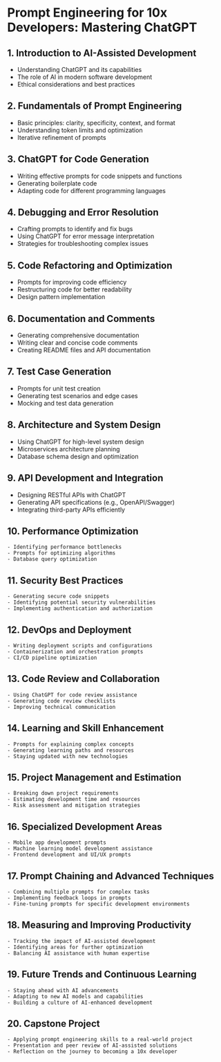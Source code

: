# Prompt Engineering for 10x Developers: Mastering ChatGPT

## 1. Introduction to AI-Assisted Development

- Understanding ChatGPT and its capabilities
- The role of AI in modern software development
- Ethical considerations and best practices

## 2. Fundamentals of Prompt Engineering

- Basic principles: clarity, specificity, context, and format
- Understanding token limits and optimization
- Iterative refinement of prompts

## 3. ChatGPT for Code Generation

- Writing effective prompts for code snippets and functions
- Generating boilerplate code
- Adapting code for different programming languages

## 4. Debugging and Error Resolution

- Crafting prompts to identify and fix bugs
- Using ChatGPT for error message interpretation
- Strategies for troubleshooting complex issues

## 5. Code Refactoring and Optimization

- Prompts for improving code efficiency
- Restructuring code for better readability
- Design pattern implementation

## 6. Documentation and Comments

- Generating comprehensive documentation
- Writing clear and concise code comments
- Creating README files and API documentation

## 7. Test Case Generation

- Prompts for unit test creation
- Generating test scenarios and edge cases
- Mocking and test data generation

## 8. Architecture and System Design

- Using ChatGPT for high-level system design
- Microservices architecture planning
- Database schema design and optimization

## 9. API Development and Integration

- Designing RESTful APIs with ChatGPT
- Generating API specifications (e.g., OpenAPI/Swagger)
- Integrating third-party APIs efficiently

## 10. Performance Optimization

    - Identifying performance bottlenecks
    - Prompts for optimizing algorithms
    - Database query optimization

## 11. Security Best Practices

    - Generating secure code snippets
    - Identifying potential security vulnerabilities
    - Implementing authentication and authorization

## 12. DevOps and Deployment

    - Writing deployment scripts and configurations
    - Containerization and orchestration prompts
    - CI/CD pipeline optimization

## 13. Code Review and Collaboration

    - Using ChatGPT for code review assistance
    - Generating code review checklists
    - Improving technical communication

## 14. Learning and Skill Enhancement

    - Prompts for explaining complex concepts
    - Generating learning paths and resources
    - Staying updated with new technologies

## 15. Project Management and Estimation

    - Breaking down project requirements
    - Estimating development time and resources
    - Risk assessment and mitigation strategies

## 16. Specialized Development Areas

    - Mobile app development prompts
    - Machine learning model development assistance
    - Frontend development and UI/UX prompts

## 17. Prompt Chaining and Advanced Techniques

    - Combining multiple prompts for complex tasks
    - Implementing feedback loops in prompts
    - Fine-tuning prompts for specific development environments

## 18. Measuring and Improving Productivity

    - Tracking the impact of AI-assisted development
    - Identifying areas for further optimization
    - Balancing AI assistance with human expertise

## 19. Future Trends and Continuous Learning

    - Staying ahead with AI advancements
    - Adapting to new AI models and capabilities
    - Building a culture of AI-enhanced development

## 20. Capstone Project

    - Applying prompt engineering skills to a real-world project
    - Presentation and peer review of AI-assisted solutions
    - Reflection on the journey to becoming a 10x developer
